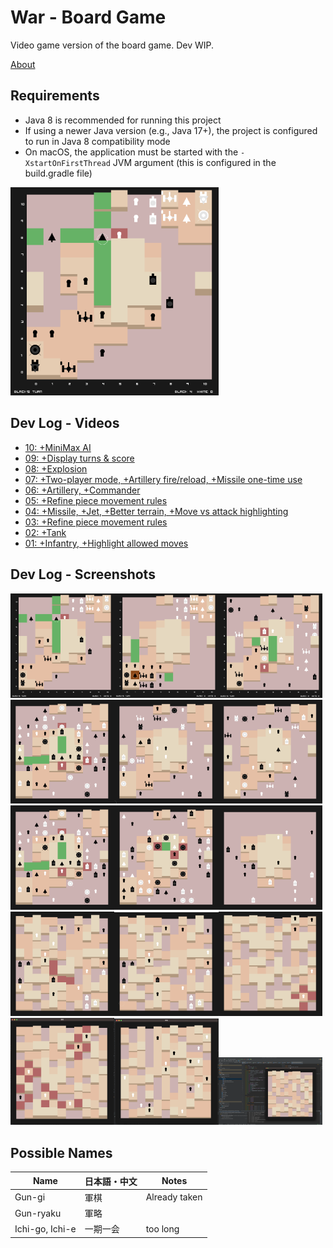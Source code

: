 # War - Board Game

Video game version of the board game. Dev WIP.

[About](https://kennycason.com/posts/2023-06-27-war-strategy-board-game.html)

## Requirements
- Java 8 is recommended for running this project
- If using a newer Java version (e.g., Java 17+), the project is configured to run in Java 8 compatibility mode
- On macOS, the application must be started with the `-XstartOnFirstThread` JVM argument (this is configured in the build.gradle file)


<img src="https://github.com/kennycason/war-boardgame-gdx/blob/main/screenshots/dev_15.png?raw=true" width="66%" />

## Dev Log - Videos
- [10: +MiniMax AI](https://v.usetapes.com/1kvmvqKVns)
- [09: +Display turns & score](https://v.usetapes.com/qawlJtXTrL)
- [08: +Explosion](https://v.usetapes.com/5mOD6kmuZF)
- [07: +Two-player mode, +Artillery fire/reload, +Missile one-time use](https://v.usetapes.com/c02MFeSOoX)
- [06: +Artillery, +Commander](https://v.usetapes.com/c02MFeSOoX)
- [05: +Refine piece movement rules](https://v.usetapes.com/95HywxYI8P)
- [04: +Missile, +Jet, +Better terrain, +Move vs attack highlighting](https://v.usetapes.com/H8yR3F4Vtm)
- [03: +Refine piece movement rules](https://v.usetapes.com/mVB49TulRK)
- [02: +Tank](https://v.usetapes.com/bOtt6cTH7s)
- [01: +Infantry, +Highlight allowed moves](https://v.usetapes.com/foMUH9apZ3)

## Dev Log - Screenshots

<img src="https://github.com/kennycason/war-boardgame-gdx/blob/main/screenshots/dev_15.png?raw=true" width="33%" /><img src="https://github.com/kennycason/war-boardgame-gdx/blob/main/screenshots/dev_14.png?raw=true" width="33%" /><img src="https://github.com/kennycason/war-boardgame-gdx/blob/main/screenshots/dev_13.png?raw=true" width="33%" /><img src="https://github.com/kennycason/war-boardgame-gdx/blob/main/screenshots/dev_12.png?raw=true" width="33%" /><img src="https://github.com/kennycason/war-boardgame-gdx/blob/main/screenshots/dev_11.png?raw=true" width="33%" /><img src="https://github.com/kennycason/war-boardgame-gdx/blob/main/screenshots/dev_10.png?raw=true" width="33%" /><img src="https://github.com/kennycason/war-boardgame-gdx/blob/main/screenshots/dev_09.png?raw=true" width="33%" /><img src="https://github.com/kennycason/war-boardgame-gdx/blob/main/screenshots/dev_08.png?raw=true" width="33%" /><img src="https://github.com/kennycason/war-boardgame-gdx/blob/main/screenshots/dev_07.png?raw=true" width="33%" /><img src="https://github.com/kennycason/war-boardgame-gdx/blob/main/screenshots/dev_06.png?raw=true" width="33%" /><img src="https://github.com/kennycason/war-boardgame-gdx/blob/main/screenshots/dev_05.png?raw=true" width="33%" /><img src="https://github.com/kennycason/war-boardgame-gdx/blob/main/screenshots/dev_04.png?raw=true" width="33%" /><img src="https://github.com/kennycason/war-boardgame-gdx/blob/main/screenshots/dev_03.png?raw=true" width="33%" /><img src="https://github.com/kennycason/war-boardgame-gdx/blob/main/screenshots/dev_02.png?raw=true" width="33%" /><img src="https://github.com/kennycason/war-boardgame-gdx/blob/main/screenshots/dev_01.png?raw=true" width="33%" />


## Possible Names
| Name             | 日本語・中文     | Notes                                           |
|------------------|----------------|-------------------------------------------------|
| Gun-gi           | 軍棋            | Already taken                                   |
| Gun-ryaku        | 軍略            |                                                 |
| Ichi-go, Ichi-e  |一期一会          | too long                                        |
